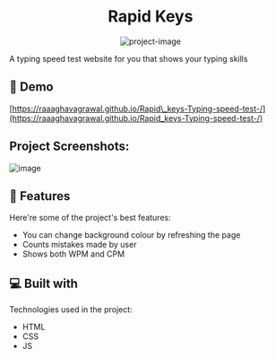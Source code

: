 <h1 align="center" id="title">Rapid Keys</h1>

<p align="center"><img src="https://socialify.git.ci/Raaaghavagrawal/Rapid_keys-Typing-speed-test-/image?font=Rokkitt&amp;language=1&amp;name=1&amp;owner=1&amp;pattern=Diagonal+Stripes&amp;stargazers=1&amp;theme=Dark" alt="project-image"></p>

<p id="description">A typing speed test website for you that shows your typing skills</p>

<h2>🚀 Demo</h2>

[https://raaaghavagrawal.github.io/Rapid\_keys-Typing-speed-test-/](https://raaaghavagrawal.github.io/Rapid_keys-Typing-speed-test-/)

<h2>Project Screenshots:</h2>

![image](https://github.com/user-attachments/assets/2ecb039b-d86e-434c-b4e1-465eb8ed6cb3)

  
  
<h2>🧐 Features</h2>

Here're some of the project's best features:

*   You can change background colour by refreshing the page
*   Counts mistakes made by user
*   Shows both WPM and CPM

  
  
<h2>💻 Built with</h2>

Technologies used in the project:

*   HTML
*   CSS
*   JS
